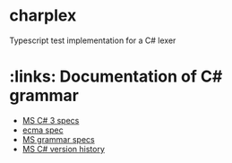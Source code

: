# charplex
Typescript test implementation for a C# lexer

# :links: Documentation of C# grammar
- [MS C# 3 specs](https://download.microsoft.com/download/3/8/8/388e7205-bc10-4226-b2a8-75351c669b09/csharp%20language%20specification.doc)
- [ecma spec](https://www.ecma-international.org/publications-and-standards/standards/ecma-334/)
- [MS grammar specs](https://learn.microsoft.com/en-us/dotnet/csharp/language-reference/language-specification/grammar)
- [MS C# version history](https://learn.microsoft.com/en-us/dotnet/csharp/whats-new/csharp-version-history#c-version-30)
